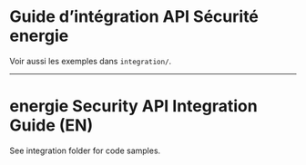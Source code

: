 # Guide d’intégration API Sécurité energie

Voir aussi les exemples dans `integration/`.

---

# energie Security API Integration Guide (EN)

See integration folder for code samples.
